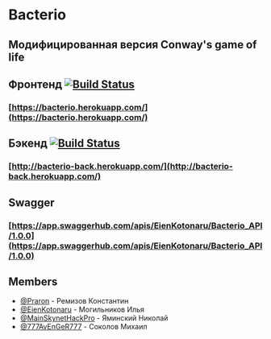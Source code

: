 # Bacterio
## Модифицированная версия Conway's game of life

## Фронтенд [![Build Status](https://travis-ci.org/frontend-park-mail-ru/2017_2_MoonFaces.svg?branch=develop)](https://travis-ci.org/frontend-park-mail-ru/2017_2_MoonFaces)
### [https://bacterio.herokuapp.com/](https://bacterio.herokuapp.com/)

## Бэкенд [![Build Status](https://travis-ci.org/EienKotonaru/MoonFaces-09-2017.svg?branch=master)](https://travis-ci.org/EienKotonaru/MoonFaces-09-2017)
### [http://bacterio-back.herokuapp.com/](http://bacterio-back.herokuapp.com/)

## Swagger
### [https://app.swaggerhub.com/apis/EienKotonaru/Bacterio_API/1.0.0](https://app.swaggerhub.com/apis/EienKotonaru/Bacterio_API/1.0.0)


## Members
* [@Praron](https://github.com/Praron) - Ремизов Константин
* [@EienKotonaru](https://github.com/EienKotonaru) - Могильников Илья
* [@MainSkynetHackPro](https://github.com/MainSkynetHackPro) - Яминский Николай
* [@777AvEnGeR777](https://github.com/777AvEnGeR777) - Соколов Михаил
